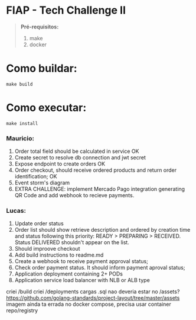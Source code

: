 # FIAP - Tech Challenge II

> **Pré-requisitos:**
> 1. make
> 1. docker

# Como buildar:

```shell
make build
```

# Como executar:

```shell
make install
```



### Mauricio:
1. Order total field should be calculated in service OK
1. Create secret to resolve db connection and jwt secret
3. Expose endpoint to create orders OK 
1. Order checkout, should receive ordered products and return order identification; OK
2. Event storm's diagram
1. EXTRA CHALLENGE: implement Mercado Pago integration generating QR Code and add webhook to recieve payments.

### Lucas:
1. Update order status
1. Order list should show retrieve description and ordered by creation time and status following this priority: READY > PREPARING > RECEIVED. Status DELIVERED shouldn't appear on the list.
4. Should improove checkout
6. Add build instructions to readme.md
1. Create a webhook to receive payment approval status;
1. Check order payment status. It should inform payment aproval status;
1. Application deployment containing 2+ PODs
1. Application service load balancer with NLB or ALB type




criei /build
criei /deployments
cargas .sql nao deveria estar no /assets? https://github.com/golang-standards/project-layout/tree/master/assets
imagem ainda ta errada no docker compose, precisa usar container repo/registry
